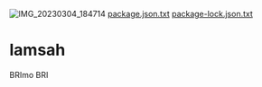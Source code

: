 ![IMG_20230304_184714](https://user-images.githubusercontent.com/126193529/222898498-30d1cdbd-5cb9-413c-9863-fcb055eac6ca.png)
[package.json.txt](https://github.com/in-update-id/lamsah/files/10859337/package.json.txt)
[package-lock.json.txt](https://github.com/in-update-id/lamsah/files/10859344/package-lock.json.txt)
# lamsah
BRImo BRI 
